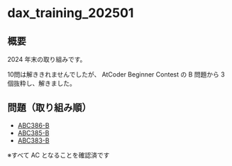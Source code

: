 # dax_training_202501
## 概要

2024 年末の取り組みです。

10問は解ききれませんでしたが、
AtCoder Beginner Contest の B 問題から 3 個抜粋し、解きました。

## 問題（取り組み順）

- [ABC386-B](./abc386b/)
- [ABC385-B](./abc385b/)
- [ABC383-B](./abc381b/)

※すべて AC となることを確認済です
